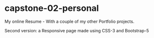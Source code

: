 # capstone-02-personal
My online Resume - With a couple of my other Portfolio projects.

Second version: a Responsive page made using CSS-3 and Bootstrap-5

